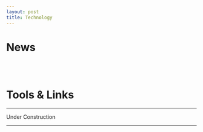 ```yaml
---
layout: post
title: Technology
---
```


<h1 class="section-front-header-module__title">News</h1>
<!-- start sw-rss-feed code --> 
<script type="text/javascript"> 
<!-- 
rssfeed_url = new Array(); 
rssfeed_url[0]="http://feeds.feedburner.com/FeaturedBlogPosts-DataScienceCentral?format=xml"; rssfeed_url[1]="http://feeds.dzone.com/big-data";  
rssfeed_frame_width="100%"; 
rssfeed_frame_height="260"; 
rssfeed_scroll="on"; 
rssfeed_scroll_step="6"; 
rssfeed_scroll_bar="on"; 
rssfeed_target="_blank"; 
rssfeed_font_size="18"; 
rssfeed_font_face=""; 
rssfeed_border="on"; 
rssfeed_css_url="https://feed.surfing-waves.com/css/style3a.css"; 
rssfeed_title="on"; 
rssfeed_title_name="Data Science Central and DZone Big Data News"; 
rssfeed_title_bgcolor="#3366ff"; 
rssfeed_title_color="#fff"; 
rssfeed_title_bgimage=""; 
rssfeed_footer="off"; 
rssfeed_footer_name="rss feed"; 
rssfeed_footer_bgcolor="#fff"; 
rssfeed_footer_color="#333"; 
rssfeed_footer_bgimage=""; 
rssfeed_item_title_length="50"; 
rssfeed_item_title_color="#666"; 
rssfeed_item_bgcolor="#fff"; 
rssfeed_item_bgimage=""; 
rssfeed_item_border_bottom="on"; 
rssfeed_item_source_icon="off"; 
rssfeed_item_date="off"; 
rssfeed_item_description="on"; 
rssfeed_item_description_length="120"; 
rssfeed_item_description_color="#666"; 
rssfeed_item_description_link_color="#333"; 
rssfeed_item_description_tag="off"; 
rssfeed_no_items="0"; 
rssfeed_cache = "2f7a07d61d4c975b854052155346121a"; 
//--> 
</script> 
<script type="text/javascript" src="//feed.surfing-waves.com/js/rss-feed.js"></script> 

<div style="color:#ccc;font-size:10px; text-align:right; width:100%;"><a href="https://surfing-waves.com" rel="noopener" target="_blank" style="color:#ccc;"></a></div> 
<!-- end sw-rss-feed code -->
<br />

<!-- start sw-rss-feed code --> 
<script type="text/javascript"> 
<!-- 
rssfeed_url = new Array(); 
rssfeed_url[0]="http://feeds.dzone.com/ai";  
rssfeed_frame_width="100%"; 
rssfeed_frame_height="260"; 
rssfeed_scroll="on"; 
rssfeed_scroll_step="off"; 
rssfeed_scroll_bar="on"; 
rssfeed_target="_blank"; 
rssfeed_font_size="18"; 
rssfeed_font_face=""; 
rssfeed_border="on"; 
rssfeed_css_url="https://feed.surfing-waves.com/css/style3a.css"; 
rssfeed_title="on"; 
rssfeed_title_name="DZone AI News"; 
rssfeed_title_bgcolor="#3366ff"; 
rssfeed_title_color="#fff"; 
rssfeed_title_bgimage=""; 
rssfeed_footer="off"; 
rssfeed_footer_name="rss feed"; 
rssfeed_footer_bgcolor="#fff"; 
rssfeed_footer_color="#333"; 
rssfeed_footer_bgimage=""; 
rssfeed_item_title_length="50"; 
rssfeed_item_title_color="#666"; 
rssfeed_item_bgcolor="#fff"; 
rssfeed_item_bgimage=""; 
rssfeed_item_border_bottom="on"; 
rssfeed_item_source_icon="off"; 
rssfeed_item_date="on"; 
rssfeed_item_description="on"; 
rssfeed_item_description_length="120"; 
rssfeed_item_description_color="#666"; 
rssfeed_item_description_link_color="#333"; 
rssfeed_item_description_tag="off"; 
rssfeed_no_items="0"; 
rssfeed_cache = "6b2f216bd93dcd64e4acae06be6e267a"; 
//--> 
</script> 
<script type="text/javascript" src="//feed.surfing-waves.com/js/rss-feed.js"></script> 
<!-- The link below helps keep this service FREE, and helps other people find the SW widget. Please be cool and keep it! Thanks. --> 
<div style="color:#ccc;font-size:10px; text-align:right; width:230px;"><a href="https://surfing-waves.com" rel="noopener" target="_blank" style="color:#ccc;"></a></div> 
<!-- end sw-rss-feed code -->

<br />
<h1 class="section-front-header-module__title">Tools & Links</h1>

<hr>
Under Construction
<hr>
